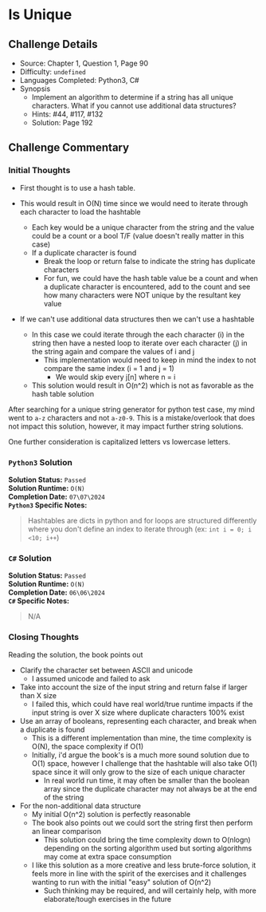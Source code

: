# Is Unique

## Challenge Details

- Source: Chapter 1, Question 1, Page 90
- Difficulty: `undefined`
- Languages Completed: Python3, C#
- Synopsis
  - Implement an algorithm to determine if a string has all unique characters. What if you cannot use additional data structures?
  - Hints: #44, #117, #132
  - Solution: Page 192

## Challenge Commentary

### Initial Thoughts

- First thought is to use a hash table.
- This would result in O(N) time since we would need to iterate through each character to load the hashtable
  - Each key would be a unique character from the string and the value could be a count or a bool T/F (value doesn't really matter in this case)
  - If a duplicate character is found
    - Break the loop or return false to indicate the string has duplicate characters
    - For fun, we could have the hash table value be a count and when a duplicate character is encountered, add to the count and see how many characters were NOT unique by the resultant key value

- If we can't use additional data structures then we can't use a hashtable
  - In this case we could iterate through the each character (i) in the  string then have a nested loop to iterate over each character (j) in the string again and compare the values of i and j
    - This implementation would need to keep in mind the index to not compare the same index (i = 1 and j = 1)
      - We would skip every j[n] where n = i
  - This solution would result in O(n^2) which is not as favorable as the hash table solution
  
After searching for a unique string generator for python test case, my mind went to `a-z` characters and not `a-z0-9`. This is a mistake/overlook that does not impact this solution, however, it may impact further string solutions.

One further consideration is capitalized letters vs lowercase letters.

### `Python3` Solution

**Solution Status:** `Passed`\
**Solution Runtime:** `O(N)`\
**Completion Date:** `07\07\2024`\
**`Python3` Specific Notes:**
> Hashtables are dicts in python and for loops are structured differently where you don't define an index to iterate through (ex: `int i = 0; i <10; i++`)

### `C#` Solution

**Solution Status:** `Passed`\
**Solution Runtime:** `O(N)`\
**Completion Date:** `06\06\2024`\
**`C#` Specific Notes:**
> N/A

### Closing Thoughts

Reading the solution, the book points out

- Clarify the character set between ASCII and unicode
  - I assumed unicode and failed to ask
- Take into account the size of the input string and return false if larger than X size
  - I failed this, which could have real world/true runtime impacts if the input string is over X size where duplicate characters 100% exist
- Use an array of booleans, representing each character, and break when a duplicate is found
  - This is a different implementation than mine, the time complexity is O(N), the space complexity if O(1)
  - Initially, i'd argue the book's is a much more sound solution due to O(1) space, however I challenge that the hashtable will also take O(1) space since it will only grow to the size of each unique character
    - In real world run time, it may often be smaller than the boolean array since the duplicate character may not always be at the end of the string
- For the non-additional data structure
  - My initial O(n^2) solution is perfectly reasonable
  - The book also points out we could sort the string first then perform an linear comparison
    - This solution could bring the time complexity down to O(nlogn) depending on the sorting algorithm used but sorting algorithms may come at extra space consumption
  - I like this solution as a more creative and less brute-force solution, it feels more in line with the spirit of the exercises and it challenges wanting to run with the initial "easy" solution of O(n^2)
    - Such thinking may be required, and will certainly help, with more elaborate/tough exercises in the future